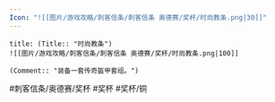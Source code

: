 ```yaml
---
Icon: "![[图片/游戏攻略/刺客信条/刺客信条 奥德赛/奖杯/时尚教条.png|30]]"
---
```

```ad-common-bronze-trophy
title: (Title:: "时尚教条")
![[图片/游戏攻略/刺客信条/刺客信条 奥德赛/奖杯/时尚教条.png|100]]

(Comment:: "装备一套传奇盔甲套组。")
```

#刺客信条/奥德赛/奖杯 #奖杯 #奖杯/铜
